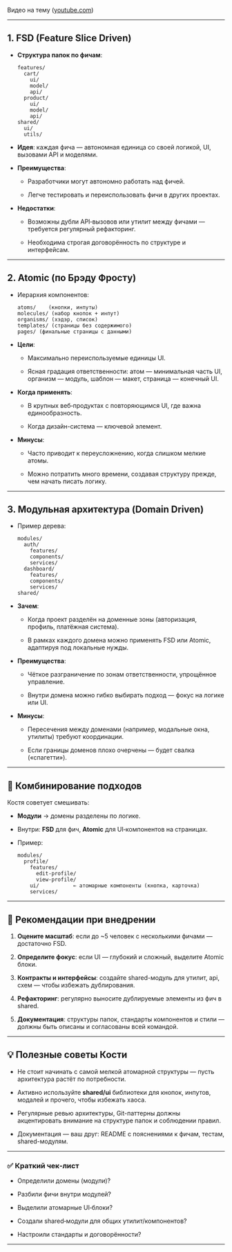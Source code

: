 
Видео на тему  ([youtube.com](https://www.youtube.com/watch?v=2DFq_Oi1w4o&utm_source=chatgpt.com "типы архитектуры FSD, atomic, модульная - YouTube"))

---

## 1. FSD (Feature Slice Driven)

- **Структура папок по фичам**:
    
    ```
    features/
      cart/
        ui/
        model/
        api/
      product/
        ui/
        model/
        api/
    shared/
      ui/
      utils/
    ```
    
- **Идея**: каждая фича — автономная единица со своей логикой, UI, вызовами API и моделями.
    
- **Преимущества**:
    
    - Разработчики могут автономно работать над фичей.
        
    - Легче тестировать и переиспользовать фичи в других проектах.
        
- **Недостатки**:
    
    - Возможны дубли API‑вызовов или утилит между фичами — требуется регулярный рефакторинг.
        
    - Необходима строгая договорённость по структуре и интерфейсам.
        

---

## 2. Atomic (по Брэду Фросту)

- Иерархия компонентов:
    
    ```
    atoms/    (кнопки, инпуты)
    molecules/ (набор кнопок + инпут)
    organisms/ (хэдэр, список)
    templates/ (страницы без содержимого)
    pages/ (финальные страницы с данными)
    ```
    
- **Цели**:
    
    - Максимально переиспользуемые единицы UI.
        
    - Ясная градация ответственности: атом — минимальная часть UI, организм — модуль, шаблон — макет, страница — конечный UI.
        
- **Когда применять**:
    
    - В крупных веб‑продуктах с повторяющимся UI, где важна единообразность.
        
    - Когда дизайн-система — ключевой элемент.
        
- **Минусы**:
    
    - Часто приводит к переусложнению, когда слишком мелкие атомы.
        
    - Можно потратить много времени, создавая структуру прежде, чем начать писать логику.
        

---

## 3. Модульная архитектура (Domain Driven)

- Пример дерева:
    
    ```
    modules/
      auth/
        features/
        components/
        services/
      dashboard/
        features/
        components/
        services/
    shared/
    ```
    
- **Зачем**:
    
    - Когда проект разделён на доменные зоны (авторизация, профиль, платёжная система).
        
    - В рамках каждого домена можно применять FSD или Atomic, адаптируя под локальные нужды.
        
- **Преимущества**:
    
    - Чёткое разграничение по зонам ответственности, упрощённое управление.
        
    - Внутри домена можно гибко выбирать подход — фокус на логике или UI.
        
- **Минусы**:
    
    - Пересечения между доменами (например, модальные окна, утилиты) требуют координации.
        
    - Если границы доменов плохо очерчены — будет свалка («спагетти»).
        

---

## 🔄 Комбинирование подходов

Костя советует смешивать:

- **Модули** → домены разделены по логике.
    
- Внутри: **FSD** для фич, **Atomic** для UI‑компонентов на страницах.
    
- Пример:
    
    ```
    modules/
      profile/
        features/
          edit-profile/
          view-profile/
        ui/           ← атомарные компоненты (кнопка, карточка)
        services/
    ```
    

---

## 🧠 Рекомендации при внедрении

1. **Оцените масштаб**: если до ~5 человек с несколькими фичами — достаточно FSD.
    
2. **Определите фокус**: если UI — глубокий и сложный, выделите Atomic блоки.
    
3. **Контракты и интерфейсы**: создайте shared-модуль для утилит, api, схем — чтобы избежать дублирования.
    
4. **Рефакторинг**: регулярно выносите дублируемые элементы из фич в shared.
    
5. **Документация**: структуры папок, стандарты компонентов и стили — должны быть описаны и согласованы всей командой.
    

---

## 💡 Полезные советы Кости

- Не стоит начинать с самой мелкой атомарной структуры — пусть архитектура растёт по потребности.
    
- Активно используйте **shared/ui** библиотеки для кнопок, инпутов, модалей и прочего, чтобы избежать хаоса.
    
- Регулярные ревью архитектуры, Git-паттерны должны акцентировать внимание на структуре папок и соблюдении правил.
    
- Документация — ваш друг: README с пояснениями к фичам, тестам, shared-модулям.
    

---

### ✅ Краткий чек‑лист

-  Определили домены (модули)?
    
-  Разбили фичи внутри модулей?
    
-  Выделили атомарные UI‑блоки?
    
-  Создали shared‑модули для общих утилит/компонентов?
    
-  Настроили стандарты и договорённости?
    

---
